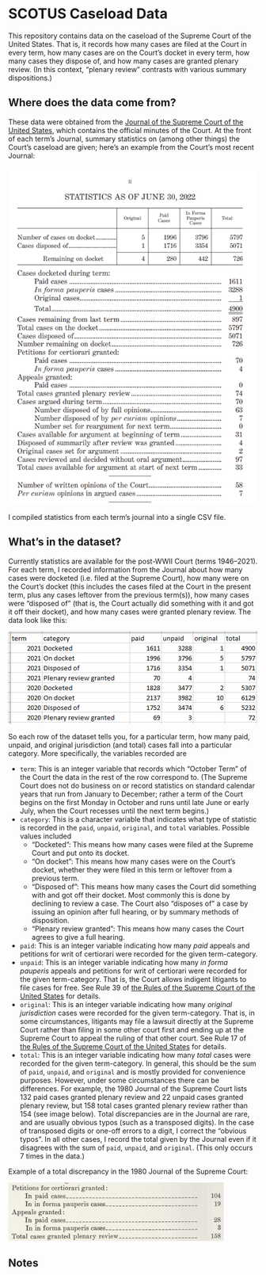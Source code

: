 # SCOTUS Caseload Data

This repository contains data on the caseload of the Supreme Court of
the United States. That is, it records how many cases are filed at the
Court in every term, how many cases are on the Court’s docket in every
term, how many cases they dispose of, and how many cases are granted
plenary review. (In this context, “plenary review” contrasts with
various summary dispositions.)

## Where does the data come from?

These data were obtained from the [Journal of the Supreme Court of the
United States](https://www.supremecourt.gov/orders/journal.aspx), which
contains the official minutes of the Court. At the front of each term’s
Journal, summary statistics on (among other things) the Court’s caseload
are given; here’s an example from the Court’s most recent Journal:

![](journal-example.png)<!-- -->

I compiled statistics from each term’s journal into a single CSV file.

## What’s in the dataset?

Currently statistics are available for the post-WWII Court (terms
1946–2021). For each term, I recorded information from the Journal about
how many cases were docketed (i.e. filed at the Supreme Court), how many
were on the Court’s docket (this includes the cases filed at the Court
in the present term, plus any cases leftover from the previous term(s)),
how many cases were “disposed of” (that is, the Court actually did
something with it and got it off their docket), and how many cases were
granted plenary review. The data look like this:

![](data-snippet.png)<!-- -->

So each row of the dataset tells you, for a particular term, how many
paid, unpaid, and original jurisdiction (and total) cases fall into a
particular category. More specifically, the variables recorded are

- `term`: This is an integer variable that records which “October Term”
  of the Court the data in the rest of the row correspond to. (The
  Supreme Court does not do business on or record statistics on standard
  calendar years that run from January to December; rather a term of the
  Court begins on the first Monday in October and runs until late June
  or early July, when the Court recesses until the next term begins.)
- `category`: This is a character variable that indicates what type of
  statistic is recorded in the `paid`, `unpaid`, `original`, and `total`
  variables. Possible values included
  - “Docketed”: This means how many cases were filed at the Supreme
    Court and put onto its docket.
  - “On docket”: This means how many cases were on the Court’s docket,
    whether they were filed in this term or leftover from a previous
    term.
  - “Disposed of”: This means how many cases the Court did something
    with and got off their docket. Most commonly this is done by
    declining to review a case. The Court also “disposes of” a case by
    issuing an opinion after full hearing, or by summary methods of
    disposition.
  - “Plenary review granted”: This means how many cases the Court agrees
    to give a full hearing.
- `paid`: This is an integer variable indicating how many *paid* appeals
  and petitions for writ of certiorari were recorded for the given
  term-category.
- `unpaid`: This is an integer variable indicating how many *in forma
  pauperis* appeals and petitions for writ of certiorari were recorded
  for the given term-category. That is, the Court allows indigent
  litigants to file cases for free. See Rule 39 of [the Rules of the
  Supreme Court of the United
  States](https://www.supremecourt.gov/ctrules/2019RulesoftheCourt.pdf)
  for details.
- `original`: This is an integer variable indicating how many *original
  jurisdiction* cases were recorded for the given term-category. That
  is, in some circumstances, litigants may file a lawsuit directly at
  the Supreme Court rather than filing in some other court first and
  ending up at the Supreme Court to appeal the ruling of that other
  court. See Rule 17 of [the Rules of the Supreme Court of the United
  States](https://www.supremecourt.gov/ctrules/2019RulesoftheCourt.pdf)
  for details.
- `total`: This is an integer variable indicating how many *total* cases
  were recorded for the given term-category. In general, this should be
  the sum of `paid`, `unpaid`, and `original` and is mostly provided for
  convenience purposes. However, under some circumstances there can be
  differences. For example, the 1980 Journal of the Supreme Court lists
  132 paid cases granted plenary review and 22 unpaid cases granted
  plenary review, but 158 total cases granted plenary review rather than
  154 (see image below). Total discrepancies are in the Journal are
  rare, and are usually obvious typos (such as a transposed digits). In
  the case of transposed digits or one-off errors to a digit, I correct
  the “obvious typos”. In all other cases, I record the total given by
  the Journal even if it disagrees with the sum of `paid`, `unpaid`, and
  `original`. (This only occurs 7 times in the data.)

Example of a total discrepancy in the 1980 Journal of the Supreme Court:

![](1980-journal.png)<!-- -->

## Notes
